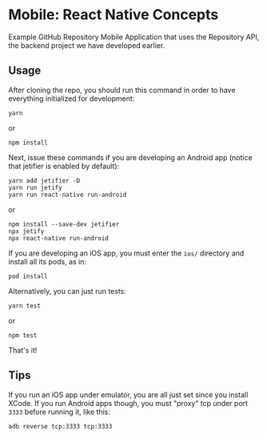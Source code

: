 # Mobile: React Native Concepts

Example GitHub Repository Mobile Application that uses the Repository API, the backend project we have developed earlier.

## Usage

After cloning the repo, you should run this command in order to have everything initialized for development:

````
yarn
````

or 

````
npm install
````

Next, issue these commands if you are developing an Android app (notice that jetifier is enabled by default):

````
yarn add jetifier -D
yarn run jetify
yarn run react-native run-android
````

or

````
npm install --save-dev jetifier
npx jetify
npx react-native run-android
````

If you are developing an iOS app, you must enter the ``ios/`` directory and install all its pods, as in:

````
pod install
````

Alternatively, you can just run tests:

````
yarn test
````

or 

````
npm test
````

That's it!

## Tips

If you run an iOS app under emulator, you are all just set since you install XCode. If you run  Android apps though, you must "proxy" tcp under port ``3333`` before running it, like this:

````
adb reverse tcp:3333 tcp:3333
````
